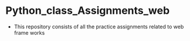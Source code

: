 # Python_class_Assignments_web

* This repository consists of all the practice assignments related to web frame works 
